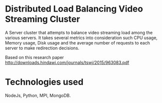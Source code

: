 # Distributed Load Balancing Video Streaming Cluster
A Server cluster that attempts to balance video streaming load among the various servers.
It takes several metrics into consideration such CPU usage, Memory usage, Disk usage and the average number of requests to each server to make redirection decisions.<br>

Based on this research paper http://downloads.hindawi.com/journals/tswj/2015/963083.pdf

# Technologies used
NodeJs, Python, MPI, MongoDB.
